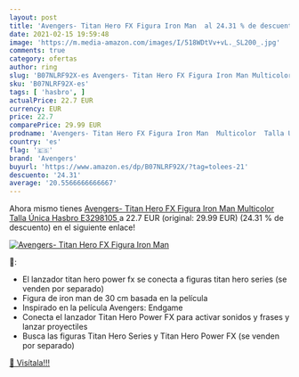 ```yaml
---
layout: post
title: 'Avengers- Titan Hero FX Figura Iron Man  al 24.31 % de descuento'
date: 2021-02-15 19:59:48
image: 'https://m.media-amazon.com/images/I/518WDtVv+vL._SL200_.jpg'
comments: true
category: ofertas
author: ring
slug: 'B07NLRF92X-es Avengers- Titan Hero FX Figura Iron Man Multicolor Talla...'
sku: 'B07NLRF92X-es'
tags: [ 'hasbro', ]
actualPrice: 22.7 EUR
currency: EUR
price: 22.7
comparePrice: 29.99 EUR
prodname: 'Avengers- Titan Hero FX Figura Iron Man  Multicolor  Talla Única  Hasbro E3298105 '
country: 'es'
flag: '🇪🇸'
brand: 'Avengers'
buyurl: 'https://www.amazon.es/dp/B07NLRF92X/?tag=tolees-21'
descuento: '24.31'
average: '20.5566666666667'
---
```


Ahora mismo tienes [Avengers- Titan Hero FX Figura Iron Man  Multicolor  Talla Única  Hasbro E3298105 ](https://www.amazon.es/dp/B07NLRF92X/?tag=tolees-21) a 22.7 EUR (original: 29.99 EUR) (24.31 %  de descuento) en el siguiente enlace!

[![Avengers- Titan Hero FX Figura Iron Man ](https://m.media-amazon.com/images/I/518WDtVv+vL._SL200_.jpg)](https://www.amazon.es/dp/B07NLRF92X/?tag=tolees-21)

🔎:

- El lanzador titan hero power fx se conecta a figuras titan hero series (se venden por separado)
- Figura de iron man de 30 cm basada en la película
- Inspirado en la película Avengers: Endgame
- Conecta el lanzador Titan Hero Power FX para activar sonidos y frases y lanzar proyectiles
- Busca las figuras Titan Hero Series y Titan Hero Power FX (se venden por separado)

[🛒 Visítala!!!](https://www.amazon.es/dp/B07NLRF92X/?tag=tolees-21)
